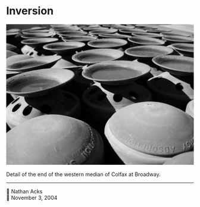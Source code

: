 # Inversion

![A cluster of strange plastic columns with hemispherical tops on a road median](assets/20dff4bb97bd902ee1a58190c3fa8f4c.webp)

Detail of the end of the western median of Colfax at Broadway.

- - - -

👤 Nathan Acks  
📅 November 3, 2004
